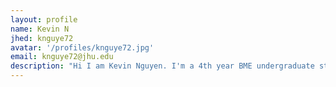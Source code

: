 ```yaml
---
layout: profile
name: Kevin N
jhed: knguye72
avatar: '/profiles/knguye72.jpg'
email: knguye72@jhu.edu
description: "Hi I am Kevin Nguyen. I'm a 4th year BME undergraduate student. I'm interested in gene regulation so I'm especially excited to work with the -omic datasets in this class. Outside of academics, I enjoy working out, rock climbing, and hanging out with homies."
---
```

